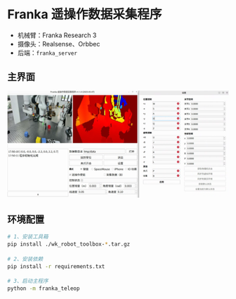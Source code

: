 # Franka 遥操作数据采集程序

- 机械臂：Franka Research 3
- 摄像头：Realsense、Orbbec
- 后端：`franka_server`

## 主界面

![ui](docs/ui.png)

## 环境配置

```sh
# 1、安装工具箱
pip install ./wk_robot_toolbox-*.tar.gz

# 2、安装依赖
pip install -r requirements.txt

# 3、启动主程序
python -m franka_teleop
```
